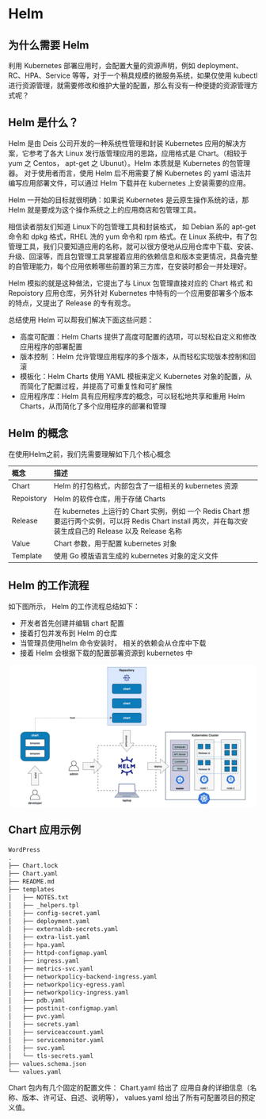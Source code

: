 # Helm

## 为什么需要 Helm

利用 Kubernetes 部署应用时，会配置大量的资源声明，例如 deployment、RC、HPA、Service 等等，对于一个稍具规模的微服务系统，如果仅使用 kubectl 进行资源管理，就需要修改和维护大量的配置，那么有没有一种便捷的资源管理方式呢？

## Helm 是什么？

Helm 是由 Deis 公司开发的一种系统性管理和封装 Kubernetes 应用的解决方案，它参考了各大 Linux 发行版管理应用的思路，应用格式是 Chart。（相较于 yum 之 Centos， apt-get 之 Ubunut）。Helm 本质就是 Kubernetes 的包管理器。 对于使用者而言，使用 Helm 后不用需要了解 Kubernetes 的 yaml 语法并编写应用部署文件，可以通过 Helm 下载并在 kubernetes 上安装需要的应用。

Helm 一开始的目标就很明确：如果说 Kubernetes 是云原生操作系统的话，那 Helm 就是要成为这个操作系统之上的应用商店和包管理工具。


相信读者朋友们知道 Linux下的包管理工具和封装格式， 如 Debian 系的 apt-get命令和 dpkg 格式，RHEL 洗的 yum 命令和 rpm 格式。在 Linux 系统中，有了包管理工具，我们只要知道应用的名称，就可以很方便地从应用仓库中下载、安装、升级、回滚等，而且包管理工具掌握着应用的依赖信息和版本变更情况，具备完整的自管理能力，每个应用依赖哪些前置的第三方库，在安装时都会一并处理好。

Helm 模拟的就是这种做法，它提出了与 Linux 包管理直接对应的 Chart 格式 和 Repoistory 应用仓库，另外针对 Kubernetes 中特有的一个应用要部署多个版本的特点，又提出了 Release 的专有观念。


总结使用 Helm 可以帮我们解决下面这些问题：

- 高度可配置：Helm Charts 提供了高度可配置的选项，可以轻松自定义和修改应用程序的部署配置
- 版本控制 ：Helm 允许管理应用程序的多个版本，从而轻松实现版本控制和回滚
- 模板化：Helm Charts 使用 YAML 模板来定义 Kubernetes 对象的配置，从而简化了配置过程，并提高了可重复性和可扩展性
- 应用程序库：Helm 具有应用程序库的概念，可以轻松地共享和重用 Helm Charts，从而简化了多个应用程序的部署和管理

## Helm 的概念

在使用Helm之前，我们先需要理解如下几个核心概念

| 概念|描述|
|:--|:--|
|Chart|Helm 的打包格式，内部包含了一组相关的 kubernetes 资源|
|Repoistory| Helm 的软件仓库，用于存储 Charts |
|Release| 在 kubernetes 上运行的 Chart 实例，例如 一个 Redis Chart 想要运行两个实例，可以将 Redis Chart install 两次，并在每次安装生成自己的 Release 以及 Release 名称 |
|Value| Chart 参数，用于配置 kubernetes 对象|
| Template | 使用 Go 模版语言生成的 kubernetes 对象的定义文件 |

## Helm 的工作流程

如下图所示， Helm 的工作流程总结如下：

- 开发者首先创建并编辑 chart 配置
- 接着打包并发布到 Helm 的仓库
- 当管理员使用helm 命令安装时， 相关的依赖会从仓库中下载
- 接着 Helm 会根据下载的配置部署资源到 kubernetes 中

<div  align="center">
	<img src="../assets/helm.webp" width = "500"  align=center />
</div>


## Chart 应用示例

```
WordPress
.
├── Chart.lock
├── Chart.yaml
├── README.md
├── templates
│   ├── NOTES.txt
│   ├── _helpers.tpl
│   ├── config-secret.yaml
│   ├── deployment.yaml
│   ├── externaldb-secrets.yaml
│   ├── extra-list.yaml
│   ├── hpa.yaml
│   ├── httpd-configmap.yaml
│   ├── ingress.yaml
│   ├── metrics-svc.yaml
│   ├── networkpolicy-backend-ingress.yaml
│   ├── networkpolicy-egress.yaml
│   ├── networkpolicy-ingress.yaml
│   ├── pdb.yaml
│   ├── postinit-configmap.yaml
│   ├── pvc.yaml
│   ├── secrets.yaml
│   ├── serviceaccount.yaml
│   ├── servicemonitor.yaml
│   ├── svc.yaml
│   └── tls-secrets.yaml
├── values.schema.json
└── values.yaml
```

Chart 包内有几个固定的配置文件： Chart.yaml 给出了 应用自身的详细信息（名称、版本、许可证、自述、说明等）， values.yaml 给出了所有可配置项目的预定义值。